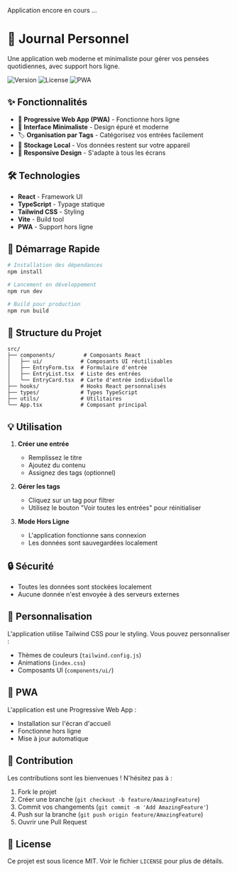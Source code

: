 Application encore en cours ...

# 📝 Journal Personnel

Une application web moderne et minimaliste pour gérer vos pensées quotidiennes, avec support hors ligne.

![Version](https://img.shields.io/badge/version-1.0.0-blue.svg)
![License](https://img.shields.io/badge/license-MIT-green.svg)
![PWA](https://img.shields.io/badge/PWA-ready-brightgreen.svg)

## ✨ Fonctionnalités

- 📱 **Progressive Web App (PWA)** - Fonctionne hors ligne
- 🎨 **Interface Minimaliste** - Design épuré et moderne
- 🏷️ **Organisation par Tags** - Catégorisez vos entrées facilement
- 💾 **Stockage Local** - Vos données restent sur votre appareil
- 📱 **Responsive Design** - S'adapte à tous les écrans

## 🛠️ Technologies

- **React** - Framework UI
- **TypeScript** - Typage statique
- **Tailwind CSS** - Styling
- **Vite** - Build tool
- **PWA** - Support hors ligne

## 🚀 Démarrage Rapide

```bash
# Installation des dépendances
npm install

# Lancement en développement
npm run dev

# Build pour production
npm run build
```

## 📖 Structure du Projet

```
src/
├── components/         # Composants React
│   ├── ui/            # Composants UI réutilisables
│   ├── EntryForm.tsx  # Formulaire d'entrée
│   ├── EntryList.tsx  # Liste des entrées
│   └── EntryCard.tsx  # Carte d'entrée individuelle
├── hooks/             # Hooks React personnalisés
├── types/             # Types TypeScript
├── utils/             # Utilitaires
└── App.tsx            # Composant principal
```

## 💡 Utilisation

1. **Créer une entrée**
   - Remplissez le titre
   - Ajoutez du contenu
   - Assignez des tags (optionnel)

2. **Gérer les tags**
   - Cliquez sur un tag pour filtrer
   - Utilisez le bouton "Voir toutes les entrées" pour réinitialiser

3. **Mode Hors Ligne**
   - L'application fonctionne sans connexion
   - Les données sont sauvegardées localement

## 🔒 Sécurité

- Toutes les données sont stockées localement
- Aucune donnée n'est envoyée à des serveurs externes

## 🎨 Personnalisation

L'application utilise Tailwind CSS pour le styling. Vous pouvez personnaliser :

- Thèmes de couleurs (`tailwind.config.js`)
- Animations (`index.css`)
- Composants UI (`components/ui/`)

## 📱 PWA

L'application est une Progressive Web App :

- Installation sur l'écran d'accueil
- Fonctionne hors ligne
- Mise à jour automatique

## 🤝 Contribution

Les contributions sont les bienvenues ! N'hésitez pas à :

1. Fork le projet
2. Créer une branche (`git checkout -b feature/AmazingFeature`)
3. Commit vos changements (`git commit -m 'Add AmazingFeature'`)
4. Push sur la branche (`git push origin feature/AmazingFeature`)
5. Ouvrir une Pull Request

## 📄 License

Ce projet est sous licence MIT. Voir le fichier `LICENSE` pour plus de détails.
